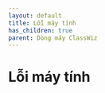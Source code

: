 ```yaml
---
layout: default
title: Lỗi máy tính
has_children: true
parent: Dòng máy ClassWiz
---
```


# Lỗi máy tính